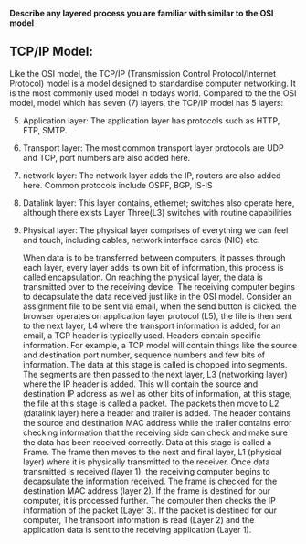 **Describe any layered process you are familiar with similar to the OSI model**

## TCP/IP Model:
Like the OSI model, the TCP/IP (Transmission Control Protocol/Internet Protocol) model is a model designed to standardise computer networking. It is the most commonly used model in todays world.
Compared to the the OSI model, model which has seven (7) layers, the TCP/IP model has 5 layers:

5. Application layer: The application layer has protocols such as HTTP, FTP, SMTP. 
4. Transport layer: The most common transport layer protocols are UDP and TCP, port numbers are also added here.
3. network layer: The network layer adds the IP, routers are also added here. Common protocols include OSPF, BGP, IS-IS
2. Datalink layer: This layer contains, ethernet; switches also operate here, although there exists Layer Three(L3) switches with routine capabilities 
1. Physical layer: The physical layer comprises of everything we can feel and touch, including cables, network interface cards (NIC) etc.
	 
	When data is to be transferred between computers, it passes through each layer, every layer adds its own bit of information, this process is called encapsulation. On reaching the physical layer, the data is transmitted over to the receiving device. The receiving computer begins to decapsulate the data received just like in the OSI model.
	Consider an assignment file to be sent via email, when the send button is clicked. the browser operates on application layer protocol (L5), the file is then sent to the next layer, L4 where the 	transport information is added, for an email, a TCP header is typically used. Headers contain specific information. For example, a TCP model will contain things like the source and destination port number, sequence numbers and few bits of information. The data at this stage is called is chopped into segments. The segments are then passed to the next layer, L3 (networking layer) where the IP header is added. This will contain the source and destination IP address as well as other bits of information, at this stage, the file at this stage is called a packet. The packets then move to L2 (datalink layer) here a header and trailer is added. The header contains the source and destination MAC address while the trailer contains error checking information that the receiving side can check and make sure the data has been received correctly. Data at this stage is called a Frame. The frame then moves to the next and final layer, L1 (physical layer)   where it is physically transmitted to the receiver. 
	Once data  transmitted is received (layer 1), the receiving computer begins to decapsulate the information received. The frame is checked for the destination MAC address (layer 2). If the frame is destined for our computer, it is processed further. The computer then checks the IP information of the packet (Layer 3). If the packet is destined for our computer, The transport information is read (Layer 2) and the application data is sent to the receiving application (Layer 1).